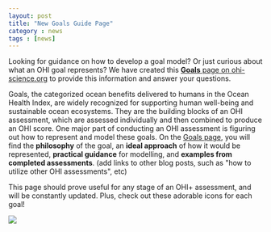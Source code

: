 ```yaml
---
layout: post
title: "New Goals Guide Page"
category : news
tags : [news]
---
```


Looking for guidance on how to develop a goal model? Or just curious about what an OHI goal represents? We have created this [**Goals** page on ohi-science.org](http://ohi-science.org/goals/) to provide this information and answer your questions. 

Goals, the categorized ocean benefits delivered to humans in the Ocean Health Index, are widely recognized for supporting human well-being and sustainable ocean ecosystems. They are the building blocks of an OHI assessment, which are assessed individually and then combined to produce an OHI score. One major part of conducting an OHI assessment is figuring out how to represent and model these goals. On the [Goals page](http://ohi-science.org/goals/), you will find the **philosophy** of the goal, an **ideal approach** of how it would be represented, **practical guidance** for modelling, and **examples from completed assessments**. (add links to other blog posts, such as "how to utilize other OHI assessments", etc)

This page should prove useful for any stage of an OHI+ assessment, and will be constantly updated. Plus, check out these adorable icons for each goal! 

![ ](https://docs.google.com/drawings/d/1ywUCXv_ejw7h_CquboAy2Q03gJC-7WL9Mg8E993i8RM/pub?w=960&h=600)
